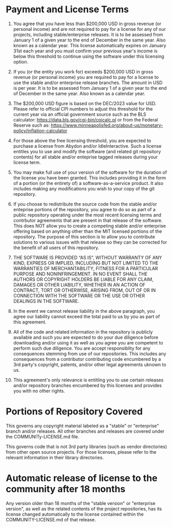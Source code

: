 # Payment and License Terms

1) You agree that you have less than $200,000 USD in gross revenue (or personal income) and are not required to pay for a license for any of our projects, including stable/enterprise releases. It is to be assessed from January 1 of a given year to the end of December in the same year. Also known as a calendar year. This license automatically expires on January 31st each year and you must confirm your previous year's income is below this threshold to continue using the software under this licensing option.

2) If you (or the entity you work for) exceeds $200,000 USD in gross revenue (or personal income) you are required to pay for a license to use the stable and/or enterprise release branches. The amount in USD is per year. It is to be assessed from January 1 of a given year to the end of December in the same year. Also known as a calendar year.

3) The $200,000 USD figure is based on the DEC/2023 value for USD. Please refer to official CPI numbers to adjust this threshold for the current year via an official government source such as the BLS calculator: https://data.bls.gov/cgi-bin/cpicalc.pl or from the Federal Reserve such as: https://www.minneapolisfed.org/about-us/monetary-policy/inflation-calculator

4) For those above the free licensing threshold, you are expected to purchase a license from Abydon and/or IdleInteractive. Such a license entitles you to use and modify the software (and related git repository contents) for all stable and/or enteprise tagged releases during your license term.

5) You may make full use of your version of the software for the duration of the license you have been granted. This includes providing it in the form of a portion (or the entirety of) a software-as-a-service product. It also includes making any modifications you wish to your copy of the git repository.

6) If you choose to redistribute the source code from the stable and/or enteprise portions of the repository, you agree to do so as part of a public repository operating under the most recent licensing terms and contrbutor agreements that are present in that release of the software. This does NOT allow you to create a competing stable and/or enterprise offering based on anything other than the MIT licensed portions of the repository. The purpose of this section is to allow you to contribute solutions to various issues with that release so they can be corrected for the benefit of all users of this repository.

7) THE SOFTWARE IS PROVIDED “AS IS”, WITHOUT WARRANTY OF ANY KIND, EXPRESS OR IMPLIED, INCLUDING BUT NOT LIMITED TO THE WARRANTIES OF MERCHANTABILITY, FITNESS FOR A PARTICULAR PURPOSE AND NONINFRINGEMENT. IN NO EVENT SHALL THE AUTHORS OR COPYRIGHT HOLDERS BE LIABLE FOR ANY CLAIM, DAMAGES OR OTHER LIABILITY, WHETHER IN AN ACTION OF CONTRACT, TORT OR OTHERWISE, ARISING FROM, OUT OF OR IN CONNECTION WITH THE SOFTWARE OR THE USE OR OTHER DEALINGS IN THE SOFTWARE.

8) In the event we cannot release liability in the above paragraph, you agree our liability cannot exceed the total paid to us by you as part of this agreement. 

9) All of the code and related information in the repository is publicly available and such you are expected to do your due diligence before downloading and/or using it as well as you agree you are competent to perform such due diligence. You are accept responsiblity for any consequences stemming from use of our repositories. This includes any consequences from a contributor contributing code encumbered by a 3rd party's copyright, patents, and/or other legal agreements uknown to us.

10) This agreement's only relevance is entitling you to use certain releases and/or repository branches encumbered by this licenses and provides you with no other rights.

# Portions of Repository Covered
This governs any copyright material labeled as a "stable" or "enterprise" branch and/or releases. All other branches and releases are covered under the COMMUNITy-LICENSE.md file.

This governs code that is not 3rd party libraries (such as vendor directories) from other open source projects. For those licenses, please refer to the relevant information in their library directories.

# Automatic release of license to the community after 18 months

Any version older than 18 months of the "stable version" or "enterprise version", as well as the related contents of the project repositories, has its license changed automatically to the license contained within the COMMUNITY-LICENSE.md of that release.